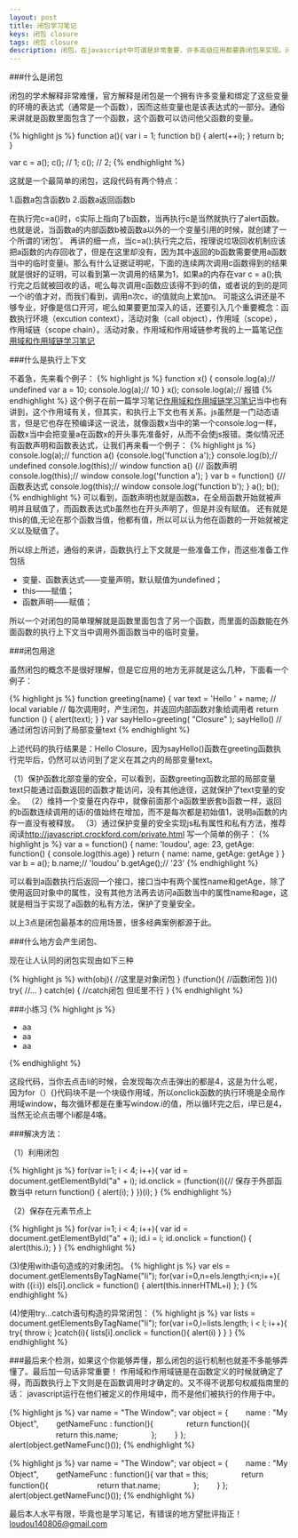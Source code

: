 ```yaml
---
layout: post
title: 闭包学习笔记
keys: 闭包 closure
tags: 闭包 closure
description: 闭包，在javascript中可谓是非常重要，许多高级应用都要靠闭包来实现。闭包的学术解释非常难懂，官方解释是闭包是一个拥有许多变量和绑定了这些变量的环境的表达式（通常是一个函数），因而这些变量也是该表达式的一部分。通俗来讲就是函数里面包含了一个函数，这个函数可以访问他父函数的变量。
---
```


###什么是闭包

闭包的学术解释非常难懂，官方解释是闭包是一个拥有许多变量和绑定了这些变量的环境的表达式（通常是一个函数），因而这些变量也是该表达式的一部分。通俗来讲就是函数里面包含了一个函数，这个函数可以访问他父函数的变量。

{% highlight js %}
function a(){
	var i = 1;
	function b() {
		alert(++i);
	}
	return b;
}

var c = a();
c(); // 1;
c(); // 2;
{% endhighlight %}

这就是一个最简单的闭包，这段代码有两个特点：

1.函数a包含函数b
2.函数a返回函数b

在执行完c=a()时，c实际上指向了b函数，当再执行c是当然就执行了alert函数。也就是说，当函数a的内部函数b被函数a以外的一个变量引用的时候，就创建了一个所谓的‘闭包’。
再讲的细一点，当c=a();执行完之后，按理说垃圾回收机制应该把a函数的内存回收了，但是在这里却没有，因为其中返回的b函数需要使用a函数当中的临时变量i。那么有什么证据证明呢，下面的连续两次调用c函数得到的结果就是很好的证明，可以看到第一次调用的结果为1，如果a的内存在var c = a();执行完之后就被回收的话，呢么每次调用c函数应该得不到i的值，或者说的到的是同一个i的值才对，而我们看到，调用n次c，i的值就向上累加n。
可能这么讲还是不够专业，好像是信口开河，呢么如果要更加深入的话，还要引入几个重要概念：函数执行环境（excution context），活动对象（call object），作用域（scope），作用域链（scope chain）。活动对象，作用域和作用域链参考我的上一篇笔记<a href="http://loumingjie.cn/myblog/2016/01/07/scope-chain.html">作用域和作用域链学习笔记</a>

###什么是执行上下文

不着急，先来看个例子：
{% highlight js %}
function x() {
	console.log(a);// undefined
	var a = 10;
	console.log(a);// 10
}
x();
console.log(a);// 报错
{% endhighlight %}
这个例子在前一篇学习笔记<a href="http://loumingjie.cn/myblog/2016/01/07/scope-chain.html">作用域和作用域链学习笔记</a>当中也有讲到，这个作用域有关，但其实，和执行上下文也有关系。js虽然是一门动态语言，但是它也存在预编译这一说法，就像函数x当中的第一个console.log一样，函数x当中会把变量a在函数x的开头事先准备好，从而不会使js报错。类似情况还有函数声明和函数表达式，让我们再来看一个例子：
{% highlight js %}
console.log(a);// function a() {console.log('function a');}
console.log(b);// undefined
console.log(this);// window
function a() {// 函数声明
console.log(this);// window
	console.log('function a');
}
var b = function() {// 函数表达式
	console.log(this);// window
	console.log('function b');
}
a();
b();
{% endhighlight %}
可以看到，函数声明也就是函数a，在全局函数开始就被声明并且赋值了，而函数表达式b虽然也在开头声明了，但是并没有赋值。
还有就是this的值,无论在那个函数当值，他都有值，所以可以认为他在函数的一开始就被定义以及赋值了。

所以综上所述，通俗的来讲，函数执行上下文就是一些准备工作，而这些准备工作包括

- 变量、函数表达式——变量声明，默认赋值为undefined；
- this——赋值；
- 函数声明——赋值；

所以一个对闭包的简单理解就是函数里面包含了另一个函数，而里面的函数能在外面函数的执行上下文当中调用外面函数当中的临时变量。

###闭包用途

虽然闭包的概念不是很好理解，但是它应用的地方无非就是这么几种，下面看一个例子：

{% highlight js %}
function greeting(name) {
     var text = 'Hello ' + name; // local variable
     // 每次调用时，产生闭包，并返回内部函数对象给调用者
     return function () { alert(text); }
}
var sayHello=greeting( "Closure" );
sayHello()  // 通过闭包访问到了局部变量text
{% endhighlight %}

上述代码的执行结果是：Hello Closure，因为sayHello()函数在greeting函数执行完毕后，仍然可以访问到了定义在其之内的局部变量text。

（1）保护函数北部变量的安全，可以看到，函数greeting函数北部的局部变量text只能通过函数返回的函数才能访问，没有其他途径，这就保护了text变量的安全。
（2）维持一个变量在内存中，就像前面那个a函数里嵌套b函数一样，返回的b函数连续调用的话i的值始终在增加，而不是每次都是初始值1，说明a函数的内存一直没有被释放。
（3）通过保护变量的安全实现js私有属性和私有方法，推荐阅读<a href="http://javascript.crockford.com/private.html">http://javascript.crockford.com/private.html</a>
写一个简单的例子：
{% highlight js %}
var a = function() {
	name: 'loudou',
	age: 23,
	getAge: function() {
		console.log(this.age)
	}
	return {
		name: name,
		getAge: getAge
	}
}
var b = a();
b.name;// 'loudou'
b.getAge();// '23'
{% endhighlight %}

可以看到a函数执行后返回一个接口，接口当中有两个属性name和getAge，除了使用返回对象中的属性，没有其他方法再去访问a函数当中的属性name和age，这就是相当于实现了a函数的私有方法，保护了变量安全。

以上3点是闭包最基本的应用场景，很多经典案例都源于此。

###什么地方会产生闭包、

现在让人认同的闭包实现由如下三种

{% highlight js %}
with(obj){
    //这里是对象闭包
    }
(function(){
    //函数闭包
    })()
try{
//...
} catch(e) {
//catch闭包 但IE里不行
}
{% endhighlight %}

###小练习
{% highlight js %}
<ul>
   <li id="a1">aa</li>
   <li id="a2">aa</li>
   <li id="a3">aa</li>
</ul>
 
<script type="text/javascript">
 
for(var i=1; i < 4; i++){
   var id = document.getElementById("a" + i);
   id.onclick = function(){
        alert(i);//现在都是返回4
   }
}
</script>
{% endhighlight %}

这段代码，当你去点击li的时候，会发现每次点击弹出的都是4，这是为什么呢，因为for（）{}代码块不是一个块级作用域，所以onclick函数的执行环境是全局作用域window，每次循环都是在重写window.i的值，所以循环完之后，i早已是4，当然无论点击哪个li都是4咯。

###解决方法：

（1）利用闭包

{% highlight js %}
for(var i=1; i < 4; i++){
   var id = document.getElementById("a" + i);
   id.onclick = (function(i){// 保存于外部函数当中
   		return function() {
   			alert(i);
   		} 
   })(i);
}
{% endhighlight %}

（2）保存在元素节点上

{% highlight js %}
for(var i=1; i < 4; i++){
   var id = document.getElementById("a" + i);
   id.i = i;
   id.onclick = function() {
   		alert(this.i);
   }
}
{% endhighlight %}

(3)使用with语句造成的对象闭包。
{% highlight js %}
var els = document.getElementsByTagName("li");
	for(var i=0,n=els.length;i<n;i++){
	with ({i:i})
	els[i].onclick = function() { alert(this.innerHTML+i) };
	}
{% endhighlight %}

(4)使用try...catch语句构造的异常闭包：
{% highlight js %}
var lists = document.getElementsByTagName("li");
for(var i=0,l=lists.length; i < l; i++){
  try{
    throw i;
  }catch(i){
    lists[i].onclick =  function(){
      alert(i)
    }
  }
}
{% endhighlight %}

###最后来个检测，如果这个你能够弄懂，那么闭包的运行机制也就差不多能够弄懂了。最后加一句话非常重要！
作用域和作用域链是在函数定义的时候就确定了得，而函数执行上下文则是在函数调用时才确定的。又不得不说那句权威指南里的话：
javascript运行在他们被定义的作用域中，而不是他们被执行的作用于中。

{% highlight js %}
var name = "The Window";
var object = {
　　name : "My Object",
　　getNameFunc : function(){
　　　　return function(){
　　　　　　return this.name;
　　　　};
　　}
};
alert(object.getNameFunc()());
{% endhighlight %}

{% highlight js %}
var name = "The Window";
var object = {
　　name : "My Object",
　　getNameFunc : function(){
		var that = this;
　　　　return function(){
　　　　　　return that.name;
　　　　};
　　}
};
alert(object.getNameFunc()());
{% endhighlight %}

最后本人水平有限，毕竟也是学习笔记，有错误的地方望批评指正！<a href="loudou140806@gmail.com">loudou140806@gmail.com</a>